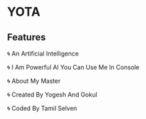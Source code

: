 # YOTA

## Features
🌀 An Artificial Intelligence

🌀 I Am Powerful AI You Can Use Me In Console

🌀 About My Master

🌀 Created By Yogesh And Gokul

🌀 Coded By Tamil Selven
